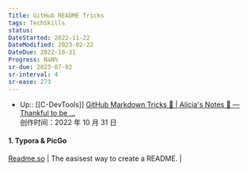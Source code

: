 ```yaml
---
Title: GitHub README Tricks
tags: TechSkills
status:
DateStarted: 2022-11-22 
DateModified: 2023-02-22
DateDue: 2022-10-31
Progress: NaN%
sr-due: 2023-07-02
sr-interval: 4
sr-ease: 273
---
```

- Up:: [[C-DevTools]]
[GitHub Markdown Tricks 🐙 | Alicia's Notes 🚀 — Thankful to be ...](https://notes.aliciasykes.com/36402/github-markdown-tricks)  
创作时间：2022 年 10 月 31 日

#### 1. Typora & PicGo

[Readme.so](https://readme.so) | The easisest way to create a README. |

